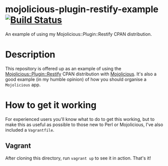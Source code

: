 # mojolicious-plugin-restify-example [![Build Status](https://travis-ci.org/kwakwaversal/mojolicious-plugin-restify-example.svg?branch=master)](https://travis-ci.org/kwakwaversal/mojolicious-plugin-restify-example)
An example of using my Mojolicious::Plugin::Restify CPAN distribution.

# Description
This repository is offered up as an example of using the
[Mojolicious::Plugin::Restify](https://metacpan.org/pod/Mojolicious::Plugin::Restify)
CPAN distribution with [Mojolicious](https://metacpan.org/pod/Mojolicious). It's
also a good example (in my humble opinion) of how you should organise a
`Mojolicious` app.

# How to get it working
For experienced users you'll know what to do to get this working, but to make
this as useful as possible to those new to Perl or Mojolicious, I've also
included a `Vagrantfile`.

## Vagrant
After cloning this directory, run `vagrant up` to see it in action. That's it!
